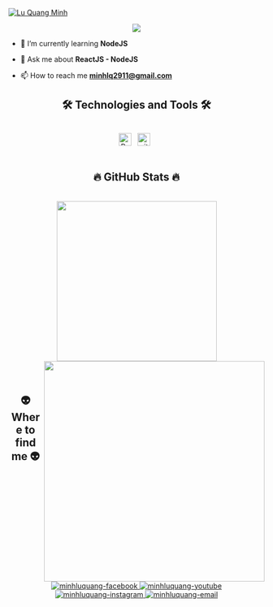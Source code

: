 <p align="left">
  <a href="https://github.com/minhluquang">
    <img src="https://github.com/minhluquang/minhluquang/blob/main/name.png" alt="Lu Quang Minh" /></a>
</p>
<p align="center">
  <!-- Typing SVG by DenverCoder1 - https://github.com/DenverCoder1/readme-typing-svg -->
  <a href="https://github.com/DenverCoder1/readme-typing-svg">
    <img src="https://readme-typing-svg.demolab.com?font=Fira+Code&pause=1000&center=true&vCenter=true&width=650&height=50&lines=Frontend+Web+Developer;Always+learn+new+things+and+develop+yourself!;Better+and+better+each+day!" /></a>
</p>


- 🌱 I’m currently learning **NodeJS**

- 💬 Ask me about **ReactJS - NodeJS**

- 📫 How to reach me **minhlq2911@gmail.com**
<h2 align="center">🛠 Technologies and Tools 🛠</h2>
<br>
<!-- https://simpleicons.org/ -->
<div class="container-icon" align="center">
    <span><img src="https://img.shields.io/badge/ReactJS-282C34?logo=react&logoColor=61DAFB" alt="ReactJS logo" title="ReactJS" height="25" /></span>
    &nbsp;
    <span><img src="https://img.shields.io/badge/git-282C34?logo=git&logoColor=F05032" alt="git logo" title="git" height="25" /></span>
    &nbsp;
</div>
<br>
<h2 align="center">🔥 GitHub Stats 🔥</h2>
<!-- https://github.com/anuraghazra/github-readme-stats -->
<br>
<div align=center>
  <a href="#" title="minhluquang">
    <img width="315" align="center" src="https://github-readme-stats.vercel.app/api/top-langs/?username=minhluquang&hide=c%23,powershell,Mathematica,Ruby,Objective-C,Objective-C%2b%2b,Cuda&title_color=61dafb&text_color=ffffff&icon_color=61dafb&bg_color=20232a&langs_count=8&layout=compact&border_color=61dafb&hide_border=true" />
  </a>
  <a href="#" title="minhluquang">
    <img align="right" width="434" src="https://github-readme-stats.vercel.app/api?username=minhluquang&show_icons=true&theme=react&border_color=61dafb&hide_border=true" />
  </a>
</div>

<br>
<br>
<h2 align="center">👽 Where to find me 👽</h2>
<br>
<!-- https://icons8.com -->
<div align="center">
<a href="https://facebook.com/luquangminhne" target="blank">
    <img src="https://img.icons8.com/bubbles/100/000000/facebook-new.png" alt="minhluquang-facebook" />
</a>
<a href="https://www.youtube.com/channel/UC9GxkWtMuOc3P1zEjNnG5_g" target="blank">
    <img src="https://img.icons8.com/bubbles/100/000000/youtube-squared.png" alt="minhluquang-youtube" />
</a>
<a href="https://instagram.com/iameokiuem" target="blank">
    <img src="https://img.icons8.com/bubbles/100/000000/instagram.png" alt="minhluquang-instagram" />
</a>
<a href="mailto:minhlq2911@gmail.com" target="top">
    <img src="https://img.icons8.com/bubbles/100/000000/apple-mail.png" alt="minhluquang-email" />
</a>
</div>

<br>


